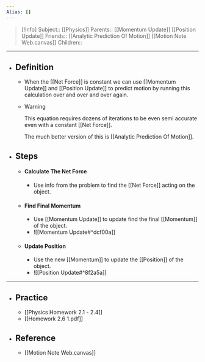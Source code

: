 ```yaml
---
Alias: []
---
```

> [!Info]
> Subject:: [[Physics]]
> Parents:: [[Momentum Update]] [[Position Update]]
> Friends:: [[Analytic Prediction Of Motion]] [[Motion Note Web.canvas]]
> Children:: 
---
- ## Definition
	- When the [[Net Force]] is constant we can use [[Momentum Update]] and [[Position Update]] to predict motion by running this calculation over and over and over again.
	- > [!Warning]
	  > This equation requires dozens of iterations to be even semi accurate even with a constant [[Net Force]].
	  > 
	  > The much better version of this is [[Analytic Prediction Of Motion]].
- ## Steps
	- #### Calculate The Net Force
		- Use info from the problem to find the [[Net Force]] acting on the object.
	- #### Find Final Momentum
		- Use [[Momentum Update]] to update find the final [[Momentum]] of the object.
		- ![[Momentum Update#^dcf00a]]
	- #### Update Position
		- Use the new [[Momentum]] to update the [[Position]] of the object.
		- ![[Position Update#^8f2a5a]]
---
- ## Practice
	- [[Physics Homework 2.1 - 2.4]]
	- [[Homework 2.6 1.pdf]]
- ## Reference
	- [[Motion Note Web.canvas]]